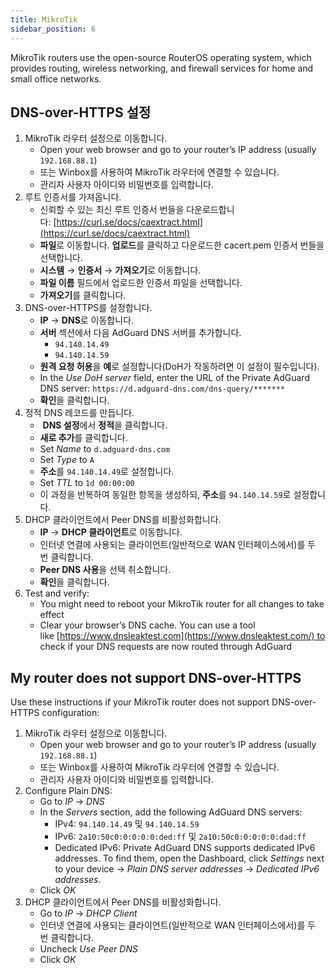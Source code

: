 ```yaml
---
title: MikroTik
sidebar_position: 6
---
```


MikroTik routers use the open-source RouterOS operating system, which provides routing, wireless networking, and firewall services for home and small office networks.

## DNS-over-HTTPS 설정

1. MikroTik 라우터 설정으로 이동합니다.
    - Open your web browser and go to your router’s IP address (usually `192.168.88.1`)
    - 또는 Winbox를 사용하여 MikroTik 라우터에 연결할 수 있습니다.
    - 관리자 사용자 아이디와 비밀번호를 입력합니다.
2. 루트 인증서를 가져옵니다.
    - 신뢰할 수 있는 최신 루트 인증서 번들을 다운로드합니다: [https://curl.se/docs/caextract.html](https://curl.se/docs/caextract.html)
    - **파일**로 이동합니다. **업로드**를 클릭하고 다운로드한 cacert.pem 인증서 번들을 선택합니다.
    - **시스템** → **인증서** → **가져오기**로 이동합니다.
    - **파일 이름** 필드에서 업로드한 인증서 파일을 선택합니다.
    - **가져오기**를 클릭합니다.
3. DNS-over-HTTPS를 설정합니다.
    - **IP** → **DNS**로 이동합니다.
    - **서버** 섹션에서 다음 AdGuard DNS 서버를 추가합니다.
        - `94.140.14.49`
        - `94.140.14.59`
    - **원격 요청 허용**을 **예**로 설정합니다(DoH가 작동하려면 이 설정이 필수입니다).
    - In the _Use DoH server_ field, enter the URL of the Private AdGuard DNS server: `https://d.adguard-dns.com/dns-query/*******`
    - **확인**을 클릭합니다.
4. 정적 DNS 레코드를 만듭니다.
    -  **DNS 설정**에서 **정적**을 클릭합니다.
    - **새로 추가**를 클릭합니다.
    - Set _Name_ to `d.adguard-dns.com`
    - Set _Type_ to `A`
    - **주소**를 `94.140.14.49`로 설정합니다.
    - Set _TTL_ to `1d 00:00:00`
    - 이 과정을 반복하여 동일한 항목을 생성하되, **주소**를 `94.140.14.59`로 설정합니다.
5. DHCP 클라이언트에서 Peer DNS를 비활성화합니다.
    - **IP** → **DHCP 클라이언트**로 이동합니다.
    - 인터넷 연결에 사용되는 클라이언트(일반적으로 WAN 인터페이스에서)를 두 번 클릭합니다.
    - **Peer DNS 사용**을 선택 취소합니다.
    - **확인**을 클릭합니다.
6. Test and verify:
    - You might need to reboot your MikroTik router for all changes to take effect
    - Clear your browser’s DNS cache. You can use a tool like [https://www.dnsleaktest.com](https://www.dnsleaktest.com/) to check if your DNS requests are now routed through AdGuard

## My router does not support DNS-over-HTTPS

Use these instructions if your MikroTik router does not support DNS-over-HTTPS configuration:

1. MikroTik 라우터 설정으로 이동합니다.
    - Open your web browser and go to your router’s IP address (usually `192.168.88.1`)
    - 또는 Winbox를 사용하여 MikroTik 라우터에 연결할 수 있습니다.
    - 관리자 사용자 아이디와 비밀번호를 입력합니다.
2. Configure Plain DNS:
    - Go to _IP_ → _DNS_
    - In the _Servers_ section, add the following AdGuard DNS servers:
        - IPv4: `94.140.14.49` 및 `94.140.14.59`
        - IPv6: `2a10:50c0:0:0:0:0:ded:ff` 및 `2a10:50c0:0:0:0:0:dad:ff`
        - Dedicated IPv6: Private AdGuard DNS supports dedicated IPv6 addresses. To find them, open the Dashboard, click _Settings_ next to your device → _Plain DNS server addresses_ → _Dedicated IPv6 addresses_.
    - Click _OK_
3. DHCP 클라이언트에서 Peer DNS를 비활성화합니다.
    - Go to _IP_ → _DHCP Client_
    - 인터넷 연결에 사용되는 클라이언트(일반적으로 WAN 인터페이스에서)를 두 번 클릭합니다.
    - Uncheck _Use Peer DNS_
    - Click _OK_

